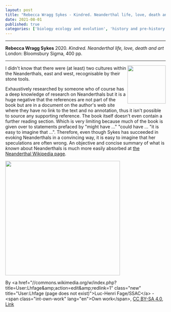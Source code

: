 ```yaml
---
layout: post
title: "Rebecca Wragg Sykes - Kindred. Neanderthal life, love, death and art"
date: 2021-08-01
published: true
categories: ['biology ecology and evolution', 'history and pre-history']
---
```


***
<b>Rebecca Wragg Sykes</b> 2020. _Kindred. Neanderthal life, love, death and art_ London: Bloomsbury Sigma, 400 pp.

***

<img align="right" width="120" src="https://res.cloudinary.com/bloomsbury-atlas/image/upload/w_360,c_scale/jackets/9781472937483.jpg" alt="">

I didn't know that there were (at least) two cultures within the Neanderthals, east and west, recognisable by their stone tools.

Exhaustively researched by someone who of course has a deep knowledge of research on Neanderthals but it is a huge negative that the references are not part of the book but are in a document on the author's web site where they have no link to the text and no annotation, thus it isn't possible to source any supporting reference.  The book itself doesn't even contain a further reading section.  Which is very limiting because much of the book is given over to statements prefaced by "might have ..." "could have ... "it is easy to imagine that ...".  Therefore, even though Sykes has succeeded in evoking Neanderthals in a convincing way, it is easy to imagine that her speculations are often wrong.  An objective and concise summary of what is _known_ about Neanderthals is much more easily absorbed at [the Neanderthal Wikipedia page](https://en.wikipedia.org/wiki/Neanderthal).

<img align="centre" width="360" src="https://upload.wikimedia.org/wikipedia/commons/thumb/5/53/La_structure_de_la_grotte_de_Bruniquel.jpg/1920px-La_structure_de_la_grotte_de_Bruniquel.jpg" alt="">

By &lt;a href=&quot;//commons.wikimedia.org/w/index.php?title=User:Lhfage&amp;amp;action=edit&amp;amp;redlink=1&quot; class=&quot;new&quot; title=&quot;User:Lhfage (page does not exist)&quot;&gt;Luc-Henri Fage/SSAC&lt;/a&gt; - &lt;span class=&quot;int-own-work&quot; lang=&quot;en&quot;&gt;Own work&lt;/span&gt;, <a href="https://creativecommons.org/licenses/by-sa/4.0" title="Creative Commons Attribution-Share Alike 4.0">CC BY-SA 4.0</a>, <a href="https://commons.wikimedia.org/w/index.php?curid=54235636">Link</a>
